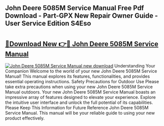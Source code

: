 ## John Deere 5085M Service Manual Free Pdf Download - Part-GPX New Repair Owner Guide - User Service Edition S4Eso

# <h2><a href="http://bc87650.oget.top/?id=John+Deere+5085M+Service+Manual">🔗Download New 👉🔴 John Deere 5085M Service Manual</a></h2>

[![John Deere 5085M Service Manual new download](https://i.imgur.com/5g1atiW.png)](http://bc87650.oget.top/?id=John+Deere+5085M+Service+Manual)
Understanding Your Companion Welcome to the world of your new John Deere 5085M Service Manual! This manual explores its features, functionalities, and provides essential operating instructions. Safety Precautions for Outdoor Use Please take extra precautions when using your new John Deere 5085M Service Manual outdoors. Your new John Deere 5085M Service Manual boasts an impressive array of features designed to elevate your experience. Explore the intuitive user interface and unlock the full potential of its capabilities. Please Keep This Information for Future Reference John Deere 5085M Service Manual. This manual will be your reliable guide to using your new product effectively.
